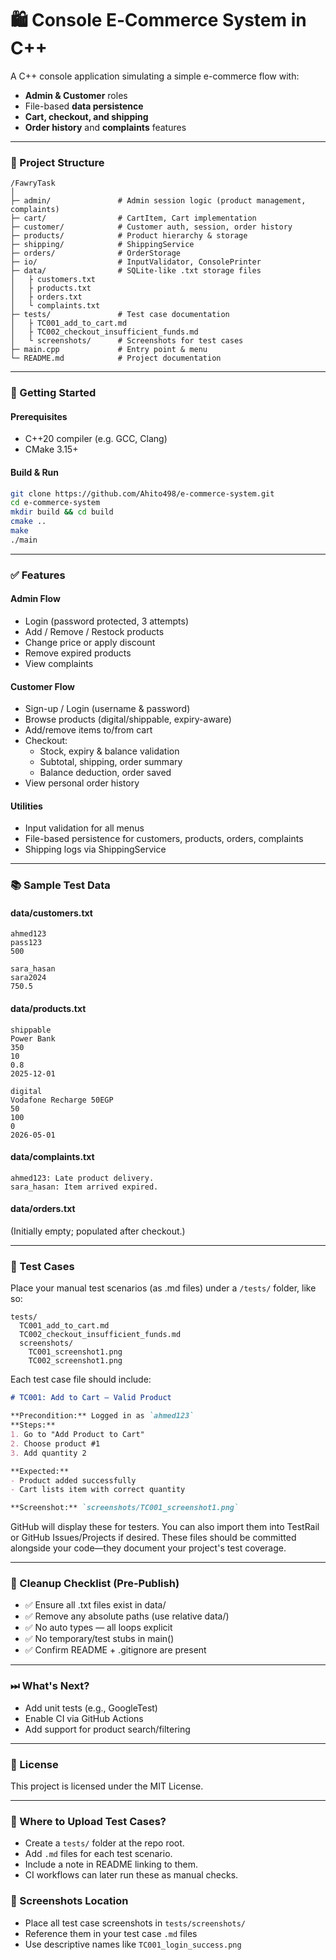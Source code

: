 # 🛍️ Console E‑Commerce System in C++

A C++ console application simulating a simple e-commerce flow with:

- **Admin & Customer** roles
- File-based **data persistence**
- **Cart, checkout, and shipping**
- **Order history** and **complaints** features

---

### 📁 Project Structure

```
/FawryTask
│
├─ admin/               # Admin session logic (product management, complaints)
├─ cart/                # CartItem, Cart implementation
├─ customer/            # Customer auth, session, order history
├─ products/            # Product hierarchy & storage
├─ shipping/            # ShippingService
├─ orders/              # OrderStorage
├─ io/                  # InputValidator, ConsolePrinter
├─ data/                # SQLite-like .txt storage files
│   ├ customers.txt
│   ├ products.txt
│   ├ orders.txt
│   └ complaints.txt
├─ tests/               # Test case documentation
│   ├ TC001_add_to_cart.md
│   ├ TC002_checkout_insufficient_funds.md
│   └ screenshots/      # Screenshots for test cases
├─ main.cpp             # Entry point & menu
└─ README.md            # Project documentation
```

---

### 🚀 Getting Started

#### Prerequisites

- C++20 compiler (e.g. GCC, Clang)
- CMake 3.15+

#### Build & Run

```bash
git clone https://github.com/Ahito498/e-commerce-system.git
cd e-commerce-system
mkdir build && cd build
cmake ..
make
./main
```

---

### ✅ Features

#### Admin Flow
- Login (password protected, 3 attempts)
- Add / Remove / Restock products
- Change price or apply discount
- Remove expired products
- View complaints

#### Customer Flow
- Sign-up / Login (username & password)
- Browse products (digital/shippable, expiry-aware)
- Add/remove items to/from cart
- Checkout:
  - Stock, expiry & balance validation
  - Subtotal, shipping, order summary
  - Balance deduction, order saved
- View personal order history

#### Utilities
- Input validation for all menus
- File-based persistence for customers, products, orders, complaints
- Shipping logs via ShippingService

---

### 📚 Sample Test Data

#### data/customers.txt
```
ahmed123
pass123
500

sara_hasan
sara2024
750.5
```

#### data/products.txt
```
shippable
Power Bank
350
10
0.8
2025-12-01

digital
Vodafone Recharge 50EGP
50
100
0
2026-05-01
```

#### data/complaints.txt
```
ahmed123: Late product delivery.
sara_hasan: Item arrived expired.
```

#### data/orders.txt
(Initially empty; populated after checkout.)

---

### 🧪 Test Cases

Place your manual test scenarios (as .md files) under a `/tests/` folder, like so:

```
tests/
  TC001_add_to_cart.md
  TC002_checkout_insufficient_funds.md
  screenshots/
    TC001_screenshot1.png
    TC002_screenshot1.png
```

Each test case file should include:

```markdown
# TC001: Add to Cart – Valid Product

**Precondition:** Logged in as `ahmed123`  
**Steps:**  
1. Go to "Add Product to Cart"  
2. Choose product #1  
3. Add quantity 2  

**Expected:**  
- Product added successfully  
- Cart lists item with correct quantity

**Screenshot:** `screenshots/TC001_screenshot1.png`
```

GitHub will display these for testers. You can also import them into TestRail or GitHub Issues/Projects if desired. These files should be committed alongside your code—they document your project's test coverage.

---

### 🧼 Cleanup Checklist (Pre-Publish)
- ✅ Ensure all .txt files exist in data/
- ✅ Remove any absolute paths (use relative data/)
- ✅ No auto types — all loops explicit
- ✅ No temporary/test stubs in main()
- ✅ Confirm README + .gitignore are present

---

### ⏭ What's Next?
- Add unit tests (e.g., GoogleTest)
- Enable CI via GitHub Actions
- Add support for product search/filtering

---

### 📄 License

This project is licensed under the MIT License.

---

### 📌 Where to Upload Test Cases?
- Create a `tests/` folder at the repo root.
- Add `.md` files for each test scenario.
- Include a note in README linking to them.
- CI workflows can later run these as manual checks.

### 📸 Screenshots Location
- Place all test case screenshots in `tests/screenshots/`
- Reference them in your test case `.md` files
- Use descriptive names like `TC001_login_success.png` 